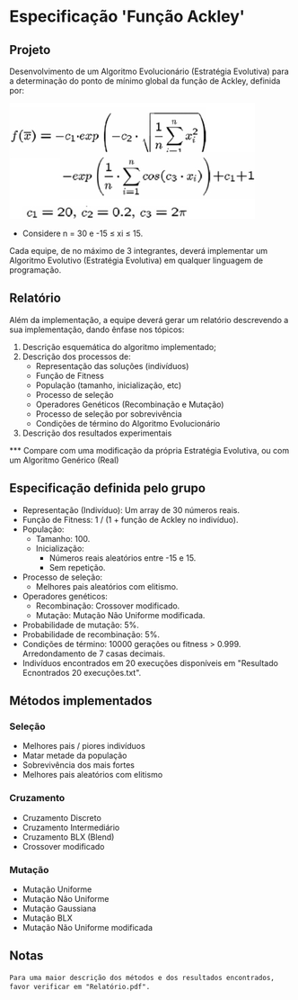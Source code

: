 # Especificação 'Função Ackley'

## Projeto
Desenvolvimento de um Algoritmo Evolucionário (Estratégia Evolutiva) para a determinação do ponto de mínimo global da função de Ackley, definida por:

![Função](funcao.jpg)

- Considere n = 30 e -15 ≤ xi ≤ 15.

Cada equipe, de no máximo de 3 integrantes, deverá implementar um Algoritmo
Evolutivo (Estratégia Evolutiva) em qualquer linguagem de programação. 

## Relatório
Além da implementação, a equipe deverá gerar um relatório descrevendo a sua implementação, dando ênfase nos tópicos:
1) Descrição esquemática do algoritmo implementado;
2) Descrição dos processos de:
    - Representação das soluções (indivíduos)
    - Função de Fitness
    - População (tamanho, inicialização, etc)
    - Processo de seleção
    - Operadores Genéticos (Recombinação e Mutação)
    - Processo de seleção por sobrevivência
    - Condições de término do Algoritmo Evolucionário
3) Descrição dos resultados experimentais

*** Compare com uma modificação da própria Estratégia Evolutiva, ou com um Algoritmo Genérico (Real)


## Especificação definida pelo grupo
- Representação (Indivíduo): Um array de 30 números reais.
- Função de Fitness: 1 / (1 + função de Ackley no indivíduo).
- População:
    - Tamanho: 100.
    - Inicialização:
        - Números reais aleatórios entre -15 e 15.
        - Sem repetição.
- Processo de seleção: 
    - Melhores pais aleatórios com elitismo.
- Operadores genéticos:
    - Recombinação: Crossover modificado.
    - Mutação: Mutação Não Uniforme modificada.
- Probabilidade de mutação: 5%.
- Probabilidade de recombinação: 5%.
- Condições de término: 10000 gerações ou fitness > 0.999. Arredondamento de 7 casas decimais.
- Indivíduos encontrados em 20 execuções disponíveis em "Resultado Ecnontrados 20 execuções.txt".

## Métodos implementados
### Seleção
- Melhores pais / piores indivíduos
- Matar metade da população
- Sobrevivência dos mais fortes
- Melhores pais aleatórios com elitismo

### Cruzamento
- Cruzamento Discreto
- Cruzamento Intermediário
- Cruzamento BLX (Blend)
- Crossover modificado

### Mutação
- Mutação Uniforme
- Mutação Não Uniforme
- Mutação Gaussiana
- Mutação BLX
- Mutação Não Uniforme modificada

## Notas
    Para uma maior descrição dos métodos e dos resultados encontrados, favor verificar em "Relatório.pdf".